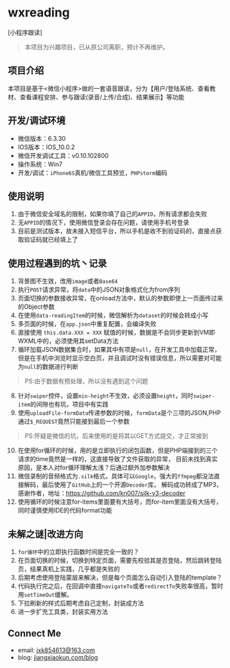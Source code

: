 # wxreading
[小程序跟读]
> 本项目为兴趣项目，已从原公司离职，预计不再维护。
## 项目介绍
本项目是基于<微信小程序>做的一套语音跟读，分为【用户/登陆系统、查看教材、查看课程安排、参与跟读(录音/上传/合成)、结果展示】等功能
## 开发/调试环境
- 微信版本：6.3.30
- IOS版本：IOS_10.0.2
- 微信开发调试工具：v0.10.102800
- 操作系统：Win7
- 开发/调试：`iPhone6S`真机/微信工具预览，`PHPstorm`编码

## 使用说明
1. 由于微信安全域名的限制，如果你填了自己的`APPID`，所有请求都会失败
2. 无`APPID`的情况下，使用微信登录会存在问题，请使用手机号登录
3. 目前是测试版本，故未接入短信平台，所以手机是收不到验证码的，直接点获取验证码就已经填上了

## 使用过程遇到的坑丶记录
1. 背景图不生效，改用`image`或者`Base64`
2. 执行`POST`请求异常，将`data`中的JSON对象格式化为from序列
3. 页面切换的参数接收异常，在onload方法中，默认的参数即使上一页面传过来的Object参数
4. 在使用`data-readingItem`的时候，微信解析为`dataset`的时候会转成小写
5. 多页面的时候，在`app.json`中重复配置，会编译失败
6. 直接使用 `this.data.XXX = XXX` 赋值的时候，数据是不会同步更新到VM即WXML中的，必须使用其setData方法
7. 循环加载JSON数据集合时，如果其中有项是`null`，在开发工具中加载正常，但是在手机中浏览时显示空白页，并且调试时没有错误信息，所以需要对可能为`null`的数据进行判断
> PS:由于数据有预处理，所以没有遇到这个问题
8. 针对`swiper`控件，设置`min-height`不生效，必须设置`height`，同时`swiper-item`的间隙也有坑，项目中有实践
9. 使用`uploadFile-formData`传递参数的时候，`formData`是个三项的JSON,PHP通过`$_REQUEST`竟然只能接到最后一个参数
> PS:怀疑是微信的坑，后来使用的是将其以GET方式提交，才正常接到
10. 在使用for循环的时候，用的是立即执行的闭包函数，但是PHP端接到的三个请求的time竟然是一样的，这直接导致了文件获取的异常，
目前未找到真实原因，是本人对for循环理解太浅？后通过额外加参数解决
11. 微信录制的音频格式为`.silk`格式，具体可以`Google`，强大的`ffmpeg`都没法直接解码，最后使用了`GitHub`上的一个开源`Decoder`库，
解码成功转成了MP3，感谢作者，地址：https://github.com/kn007/silk-v3-decoder
12. 使用循环的时候注意for-items里面要有大括号，而for-item里面没有大括号，同时谨慎使用IDE的代码format功能

## 未解之谜|改进方向
1. `for循环`中的立即执行函数时间是完全一致的？
2. 在页面切换的时候，切换到特定页面，需要先校验其是否登陆，然后跳转登陆页，结果真机上实践，几乎都是失败的
3. 后期考虑使用登陆蒙层来解决，但是每个页面怎么自动引入登陆的template？
4. 代码执行完之后，在回调中直接`navigateTo`或者`redirectTo`失败率很高，暂时用`setTimeOut`缓解。
5. 下拉刷新的样式后期考虑自己定制，封装成方法
6. 进一步扩充工具类，封装实用方法

## Connect Me
- email:  jxk854613@163.com
- blog:   [jiangxiaokun.com/blog](https://jiangxiaokun.com/blog/)

